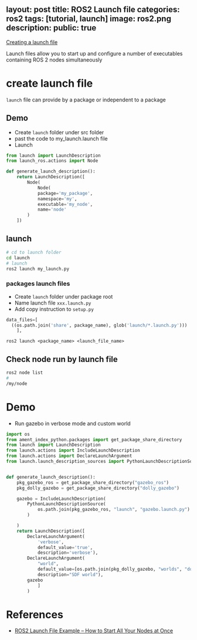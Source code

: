 layout: post
title: ROS2 Launch file
categories: ros2
tags: [tutorial, launch]
image: ros2.png
description: 
public: true
---

[Creating a launch file](https://docs.ros.org/en/foxy/Tutorials/Launch-Files/Creating-Launch-Files.html)

Launch files allow you to start up and configure a number of executables containing ROS 2 nodes simultaneously

# create launch file
`launch` file can provide by a package or independent to a package

## Demo
- Create `launch` folder under src folder
- past the code to my_launch.launch file
- Launch


```python
from launch import LaunchDescription
from launch_ros.actions import Node

def generate_launch_description():
    return LaunchDescription([
        Node(
            Node(
            package='my_package',
            namespace='my',
            executable='my_node',
            name='node'
        )
    ])
```

## launch
```bash
# cd to launch folder
cd launch
# launch
ros2 launch my_launch.py
```

### packages launch files
- Create `launch` folder under package root
- Name launch file `xxx.launch.py`
- Add copy instruction to `setup.py`

```python
data_files=[
  ((os.path.join('share', package_name), glob('launch/*.launch.py')))
    ],
```

```
ros2 launch <package_name> <launch_file_name>
```

## Check node run by launch file
```bash
ros2 node list
#
/my/node
```


# Demo
- Run gazebo in verbose mode and custom world

```python
import os
from ament_index_python.packages import get_package_share_directory
from launch import LaunchDescription
from launch.actions import IncludeLaunchDescription
from launch.actions import DeclareLaunchArgument
from launch.launch_description_sources import PythonLaunchDescriptionSource


def generate_launch_description():
    pkg_gazebo_ros = get_package_share_directory("gazebo_ros")
    pkg_dolly_gazebo = get_package_share_directory("dolly_gazebo")

    gazebo = IncludeLaunchDescription(
        PythonLaunchDescriptionSource(
            os.path.join(pkg_gazebo_ros, "launch", "gazebo.launch.py")
        )

    )
    return LaunchDescription([
        DeclareLaunchArgument(
            'verbose',
            default_value='true',
            description='verbose'),
        DeclareLaunchArgument(
            "world",
            default_value=[os.path.join(pkg_dolly_gazebo, "worlds", "dolly_empty.world"), ""],
            description="SDF world"),
        gazebo
            ]
        )
```


# References
- [ROS2 Launch File Example – How to Start All Your Nodes at Once](https://roboticsbackend.com/ros2-launch-file-example/)